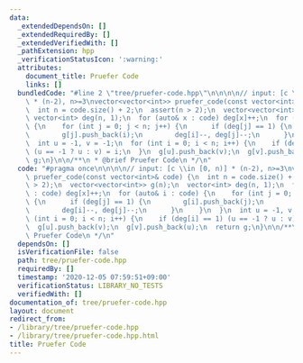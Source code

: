 ```yaml
---
data:
  _extendedDependsOn: []
  _extendedRequiredBy: []
  _extendedVerifiedWith: []
  _pathExtension: hpp
  _verificationStatusIcon: ':warning:'
  attributes:
    document_title: Pruefer Code
    links: []
  bundledCode: "#line 2 \"tree/pruefer-code.hpp\"\n\n\n\n// input: [c \\in [0, n)]\
    \ * (n-2), n>=3\nvector<vector<int>> pruefer_code(const vector<int>& code) {\n\
    \  int n = code.size() + 2;\n  assert(n > 2);\n  vector<vector<int>> g(n);\n \
    \ vector<int> deg(n, 1);\n  for (auto& x : code) deg[x]++;\n  for (auto& i : code)\
    \ {\n    for (int j = 0; j < n; j++) {\n      if (deg[j] == 1) {\n        g[i].push_back(j);\n\
    \        g[j].push_back(i);\n        deg[i]--, deg[j]--;\n      }\n    }\n  }\n\
    \  int u = -1, v = -1;\n  for (int i = 0; i < n; i++) {\n    if (deg[i] == 1)\
    \ (u == -1 ? u : v) = i;\n  }\n  g[u].push_back(v);\n  g[v].push_back(u);\n  return\
    \ g;\n}\n\n/**\n * @brief Pruefer Code\n */\n"
  code: "#pragma once\n\n\n\n// input: [c \\in [0, n)] * (n-2), n>=3\nvector<vector<int>>\
    \ pruefer_code(const vector<int>& code) {\n  int n = code.size() + 2;\n  assert(n\
    \ > 2);\n  vector<vector<int>> g(n);\n  vector<int> deg(n, 1);\n  for (auto& x\
    \ : code) deg[x]++;\n  for (auto& i : code) {\n    for (int j = 0; j < n; j++)\
    \ {\n      if (deg[j] == 1) {\n        g[i].push_back(j);\n        g[j].push_back(i);\n\
    \        deg[i]--, deg[j]--;\n      }\n    }\n  }\n  int u = -1, v = -1;\n  for\
    \ (int i = 0; i < n; i++) {\n    if (deg[i] == 1) (u == -1 ? u : v) = i;\n  }\n\
    \  g[u].push_back(v);\n  g[v].push_back(u);\n  return g;\n}\n\n/**\n * @brief\
    \ Pruefer Code\n */\n"
  dependsOn: []
  isVerificationFile: false
  path: tree/pruefer-code.hpp
  requiredBy: []
  timestamp: '2020-12-05 07:59:51+09:00'
  verificationStatus: LIBRARY_NO_TESTS
  verifiedWith: []
documentation_of: tree/pruefer-code.hpp
layout: document
redirect_from:
- /library/tree/pruefer-code.hpp
- /library/tree/pruefer-code.hpp.html
title: Pruefer Code
---
```

